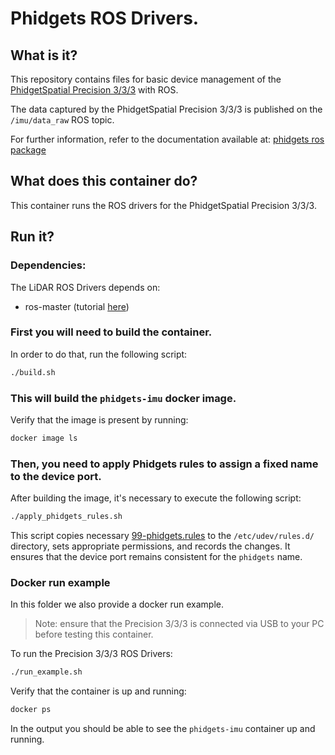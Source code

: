 # Phidgets ROS Drivers. 

## What is it?

This repository contains files for basic device management of the [PhidgetSpatial Precision 3/3/3](https://www.phidgets.com/?prodid=1205&srsltid=AfmBOoq5wnBJ4TBEj7GeISFI8TD6qQ9OCh0vuECc95HaaD-B1GDWS0ut) with ROS.

The data captured by the PhidgetSpatial Precision 3/3/3 is published on the `/imu/data_raw` ROS topic.

For further information, refer to the documentation available at: [phidgets ros package](https://github.com/ros-drivers/phidgets_drivers/tree/noetic/phidgets_spatial)


## What does this container do?

This container runs the ROS drivers for the PhidgetSpatial Precision 3/3/3.

## Run it?

### Dependencies:

The LiDAR ROS Drivers depends on:
  - ros-master (tutorial [here](https://github.com/adamzr2000/unitree-go1-digital-twin/tree/main/digital-twin-service/ros-master))

### First you will need to build the container. 

In order to do that, run the following script:
```bash
./build.sh
```

### This will build the `phidgets-imu` docker image. 

Verify that the image is present by running:
```bash
docker image ls
```

### Then, you need to apply Phidgets rules to assign a fixed name to the device port.

After building the image, it's necessary to execute the following script:
```bash
./apply_phidgets_rules.sh
```

This script copies necessary [99-phidgets.rules](rules/99-phidgets.rules) to the `/etc/udev/rules.d/` directory, sets appropriate permissions, and records the changes. It ensures that the device port remains consistent for the `phidgets` name.

### Docker run example
In this folder we also provide a docker run example. 

> Note: ensure that the Precision 3/3/3 is connected via USB to your PC before testing this container.

To run the Precision 3/3/3 ROS Drivers:
```bash
./run_example.sh
```

Verify that the container is up and running:
```bash
docker ps
```

In the output you should be able to see the `phidgets-imu` container up and running.